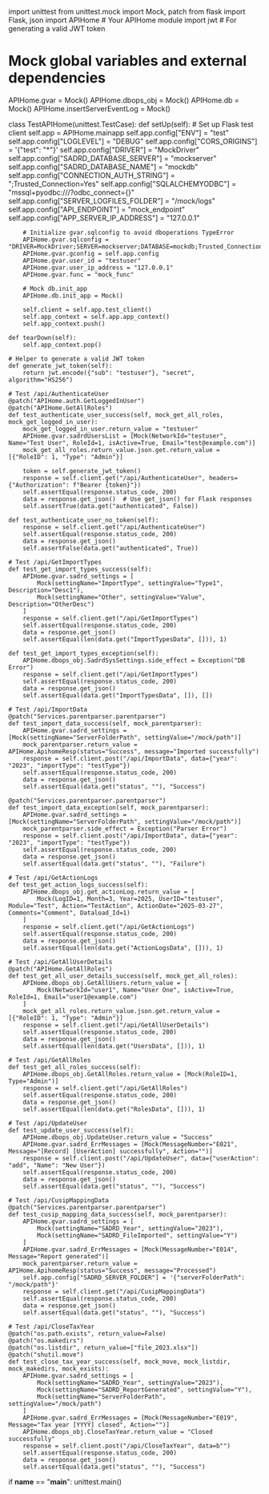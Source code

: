 import unittest
from unittest.mock import Mock, patch
from flask import Flask, json
import APIHome  # Your APIHome module
import jwt  # For generating a valid JWT token

# Mock global variables and external dependencies
APIHome.gvar = Mock()
APIHome.dbops_obj = Mock()
APIHome.db = Mock()
APIHome.insertServerEventLog = Mock()

class TestAPIHome(unittest.TestCase):
    def setUp(self):
        # Set up Flask test client
        self.app = APIHome.mainapp
        self.app.config["ENV"] = "test"
        self.app.config["LOGLEVEL"] = "DEBUG"
        self.app.config["CORS_ORIGINS"] = '{"test": "*"}'
        self.app.config["DRIVER"] = "MockDriver"
        self.app.config["SADRD_DATABASE_SERVER"] = "mockserver"
        self.app.config["SADRD_DATABASE_NAME"] = "mockdb"
        self.app.config["CONNECTION_AUTH_STRING"] = ";Trusted_Connection=Yes"
        self.app.config["SQLALCHEMYODBC"] = "mssql+pyodbc:///?odbc_connect={}"
        self.app.config["SERVER_LOGFILES_FOLDER"] = "/mock/logs"
        self.app.config["API_ENDPOINT"] = "mock_endpoint"
        self.app.config["APP_SERVER_IP_ADDRESS"] = "127.0.0.1"

        # Initialize gvar.sqlconfig to avoid dboperations TypeError
        APIHome.gvar.sqlconfig = "DRIVER=MockDriver;SERVER=mockserver;DATABASE=mockdb;Trusted_Connection=Yes"
        APIHome.gvar.gconfig = self.app.config
        APIHome.gvar.user_id = "testuser"
        APIHome.gvar.user_ip_address = "127.0.0.1"
        APIHome.gvar.func = "mock_func"

        # Mock db.init_app
        APIHome.db.init_app = Mock()

        self.client = self.app.test_client()
        self.app_context = self.app.app_context()
        self.app_context.push()

    def tearDown(self):
        self.app_context.pop()

    # Helper to generate a valid JWT token
    def generate_jwt_token(self):
        return jwt.encode({"sub": "testuser"}, "secret", algorithm="HS256")

    # Test /api/AuthenticateUser
    @patch("APIHome.auth.GetLoggedInUser")
    @patch("APIHome.GetAllRoles")
    def test_authenticate_user_success(self, mock_get_all_roles, mock_get_logged_in_user):
        mock_get_logged_in_user.return_value = "testuser"
        APIHome.gvar.sadrdUsersList = [Mock(NetworkId="testuser", Name="Test User", RoleId=1, isActive=True, Email="test@example.com")]
        mock_get_all_roles.return_value.json.get.return_value = [{"RoleID": 1, "Type": "Admin"}]
        
        token = self.generate_jwt_token()
        response = self.client.get("/api/AuthenticateUser", headers={"Authorization": f"Bearer {token}"})
        self.assertEqual(response.status_code, 200)
        data = response.get_json()  # Use get_json() for Flask responses
        self.assertTrue(data.get("authenticated", False))

    def test_authenticate_user_no_token(self):
        response = self.client.get("/api/AuthenticateUser")
        self.assertEqual(response.status_code, 200)
        data = response.get_json()
        self.assertFalse(data.get("authenticated", True))

    # Test /api/GetImportTypes
    def test_get_import_types_success(self):
        APIHome.gvar.sadrd_settings = [
            Mock(settingName="ImportType", settingValue="Type1", Description="Desc1"),
            Mock(settingName="Other", settingValue="Value", Description="OtherDesc")
        ]
        response = self.client.get("/api/GetImportTypes")
        self.assertEqual(response.status_code, 200)
        data = response.get_json()
        self.assertEqual(len(data.get("ImportTypesData", [])), 1)

    def test_get_import_types_exception(self):
        APIHome.dbops_obj.SadrdSysSettings.side_effect = Exception("DB Error")
        response = self.client.get("/api/GetImportTypes")
        self.assertEqual(response.status_code, 200)
        data = response.get_json()
        self.assertEqual(data.get("ImportTypesData", []), [])

    # Test /api/ImportData
    @patch("Services.parentparser.parentparser")
    def test_import_data_success(self, mock_parentparser):
        APIHome.gvar.sadrd_settings = [Mock(settingName="ServerFolderPath", settingValue="/mock/path")]
        mock_parentparser.return_value = APIHome.ApihomeResp(status="Success", message="Imported successfully")
        response = self.client.post("/api/ImportData", data={"year": "2023", "importType": "testType"})
        self.assertEqual(response.status_code, 200)
        data = response.get_json()
        self.assertEqual(data.get("status", ""), "Success")

    @patch("Services.parentparser.parentparser")
    def test_import_data_exception(self, mock_parentparser):
        APIHome.gvar.sadrd_settings = [Mock(settingName="ServerFolderPath", settingValue="/mock/path")]
        mock_parentparser.side_effect = Exception("Parser Error")
        response = self.client.post("/api/ImportData", data={"year": "2023", "importType": "testType"})
        self.assertEqual(response.status_code, 200)
        data = response.get_json()
        self.assertEqual(data.get("status", ""), "Failure")

    # Test /api/GetActionLogs
    def test_get_action_logs_success(self):
        APIHome.dbops_obj.get_actionLog.return_value = [
            Mock(LogID=1, Month=3, Year=2025, UserID="testuser", Module="Test", Action="TestAction", ActionDate="2025-03-27", Comments="Comment", Dataload_Id=1)
        ]
        response = self.client.get("/api/GetActionLogs")
        self.assertEqual(response.status_code, 200)
        data = response.get_json()
        self.assertEqual(len(data.get("ActionLogsData", [])), 1)

    # Test /api/GetAllUserDetails
    @patch("APIHome.GetAllRoles")
    def test_get_all_user_details_success(self, mock_get_all_roles):
        APIHome.dbops_obj.GetAllUsers.return_value = [
            Mock(NetworkId="user1", Name="User One", isActive=True, RoleId=1, Email="user1@example.com")
        ]
        mock_get_all_roles.return_value.json.get.return_value = [{"RoleID": 1, "Type": "Admin"}]
        response = self.client.get("/api/GetAllUserDetails")
        self.assertEqual(response.status_code, 200)
        data = response.get_json()
        self.assertEqual(len(data.get("UsersData", [])), 1)

    # Test /api/GetAllRoles
    def test_get_all_roles_success(self):
        APIHome.dbops_obj.GetAllRoles.return_value = [Mock(RoleID=1, Type="Admin")]
        response = self.client.get("/api/GetAllRoles")
        self.assertEqual(response.status_code, 200)
        data = response.get_json()
        self.assertEqual(len(data.get("RolesData", [])), 1)

    # Test /api/UpdateUser
    def test_update_user_success(self):
        APIHome.dbops_obj.UpdateUser.return_value = "Success"
        APIHome.gvar.sadrd_ErrMessages = [Mock(MessageNumber="E021", Message="[Record] [UserAction] successfully", Action="")]
        response = self.client.post("/api/UpdateUser", data={"userAction": "add", "Name": "New User"})
        self.assertEqual(response.status_code, 200)
        data = response.get_json()
        self.assertEqual(data.get("status", ""), "Success")

    # Test /api/CusipMappingData
    @patch("Services.parentparser.parentparser")
    def test_cusip_mapping_data_success(self, mock_parentparser):
        APIHome.gvar.sadrd_settings = [
            Mock(settingName="SADRD_Year", settingValue="2023"),
            Mock(settingName="SADRD_FileImported", settingValue="Y")
        ]
        APIHome.gvar.sadrd_ErrMessages = [Mock(MessageNumber="E014", Message="Report generated")]
        mock_parentparser.return_value = APIHome.ApihomeResp(status="Success", message="Processed")
        self.app.config["SADRD_SERVER_FOLDER"] = '{"serverFolderPath": "/mock/path"}'
        response = self.client.get("/api/CusipMappingData")
        self.assertEqual(response.status_code, 200)
        data = response.get_json()
        self.assertEqual(data.get("status", ""), "Success")

    # Test /api/CloseTaxYear
    @patch("os.path.exists", return_value=False)
    @patch("os.makedirs")
    @patch("os.listdir", return_value=["file_2023.xlsx"])
    @patch("shutil.move")
    def test_close_tax_year_success(self, mock_move, mock_listdir, mock_makedirs, mock_exists):
        APIHome.gvar.sadrd_settings = [
            Mock(settingName="SADRD_Year", settingValue="2023"),
            Mock(settingName="SADRD_ReportGenerated", settingValue="Y"),
            Mock(settingName="ServerFolderPath", settingValue="/mock/path")
        ]
        APIHome.gvar.sadrd_ErrMessages = [Mock(MessageNumber="E019", Message="Tax year [YYYY] closed", Action="")]
        APIHome.dbops_obj.CloseTaxYear.return_value = "Closed successfully"
        response = self.client.post("/api/CloseTaxYear", data=b"")
        self.assertEqual(response.status_code, 200)
        data = response.get_json()
        self.assertEqual(data.get("status", ""), "Success")

if __name__ == "__main__":
    unittest.main()